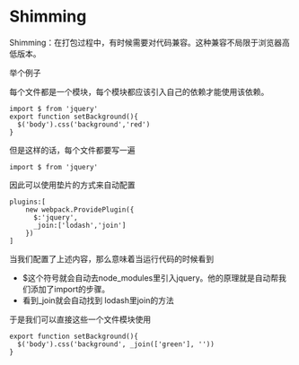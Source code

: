 # Shimming

Shimming：在打包过程中，有时候需要对代码兼容。这种兼容不局限于浏览器高低版本。

举个例子

每个文件都是一个模块，每个模块都应该引入自己的依赖才能使用该依赖。

```
import $ from 'jquery'
export function setBackground(){
  $('body').css('background','red')
}
```

但是这样的话，每个文件都要写一遍

```
import $ from 'jquery'
```

因此可以使用垫片的方式来自动配置

```
plugins:[
    new webpack.ProvidePlugin({
      $:'jquery',
      _join:['lodash','join']
    })
]
```

当我们配置了上述内容，那么意味着当运行代码的时候看到

- $这个符号就会自动去node_modules里引入jquery。他的原理就是自动帮我们添加了import的步骤。
- 看到_join就会自动找到 lodash里join的方法

于是我们可以直接这些一个文件模块使用

```
export function setBackground(){
  $('body').css('background', _join(['green'], ''))
}
```

